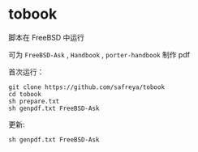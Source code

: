 # tobook

脚本在 FreeBSD 中运行

可为 `FreeBSD-Ask` , `Handbook` , `porter-handbook` 制作 pdf

首次运行：
```
git clone https://github.com/safreya/tobook
cd tobook
sh prepare.txt
sh genpdf.txt FreeBSD-Ask
```
更新:
```
sh genpdf.txt FreeBSD-Ask
```
